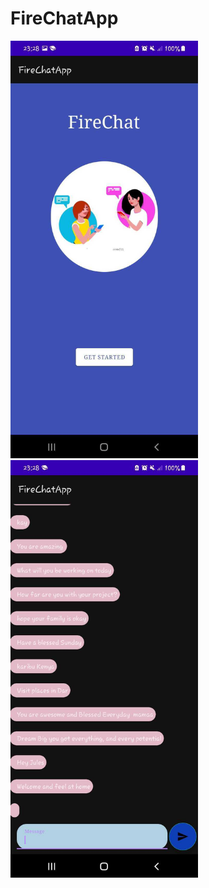 # FireChatApp

<img src="Screen1.jpg" alt="" style="width:300px; height=500px;">
<img src="Screen2.jpg" alt="" style="width:300px; height=500px;">
